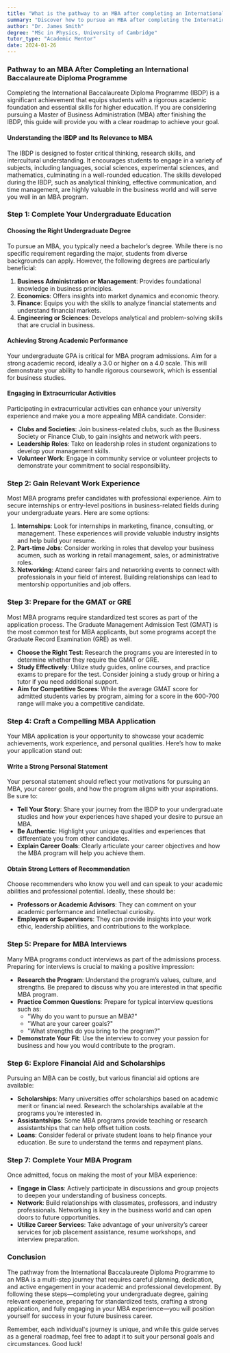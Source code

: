 ```yaml
---
title: "What is the pathway to an MBA after completing an International Baccalaureate Diploma Programme?"
summary: "Discover how to pursue an MBA after completing the International Baccalaureate Diploma Programme with this essential guide and roadmap."
author: "Dr. James Smith"
degree: "MSc in Physics, University of Cambridge"
tutor_type: "Academic Mentor"
date: 2024-01-26
---
```


### Pathway to an MBA After Completing an International Baccalaureate Diploma Programme

Completing the International Baccalaureate Diploma Programme (IBDP) is a significant achievement that equips students with a rigorous academic foundation and essential skills for higher education. If you are considering pursuing a Master of Business Administration (MBA) after finishing the IBDP, this guide will provide you with a clear roadmap to achieve your goal.

#### Understanding the IBDP and Its Relevance to MBA

The IBDP is designed to foster critical thinking, research skills, and intercultural understanding. It encourages students to engage in a variety of subjects, including languages, social sciences, experimental sciences, and mathematics, culminating in a well-rounded education. The skills developed during the IBDP, such as analytical thinking, effective communication, and time management, are highly valuable in the business world and will serve you well in an MBA program.

### Step 1: Complete Your Undergraduate Education

#### Choosing the Right Undergraduate Degree

To pursue an MBA, you typically need a bachelor’s degree. While there is no specific requirement regarding the major, students from diverse backgrounds can apply. However, the following degrees are particularly beneficial:

1. **Business Administration or Management**: Provides foundational knowledge in business principles.
2. **Economics**: Offers insights into market dynamics and economic theory.
3. **Finance**: Equips you with the skills to analyze financial statements and understand financial markets.
4. **Engineering or Sciences**: Develops analytical and problem-solving skills that are crucial in business.

#### Achieving Strong Academic Performance

Your undergraduate GPA is critical for MBA program admissions. Aim for a strong academic record, ideally a 3.0 or higher on a 4.0 scale. This will demonstrate your ability to handle rigorous coursework, which is essential for business studies. 

#### Engaging in Extracurricular Activities

Participating in extracurricular activities can enhance your university experience and make you a more appealing MBA candidate. Consider:

- **Clubs and Societies**: Join business-related clubs, such as the Business Society or Finance Club, to gain insights and network with peers.
- **Leadership Roles**: Take on leadership roles in student organizations to develop your management skills.
- **Volunteer Work**: Engage in community service or volunteer projects to demonstrate your commitment to social responsibility.

### Step 2: Gain Relevant Work Experience

Most MBA programs prefer candidates with professional experience. Aim to secure internships or entry-level positions in business-related fields during your undergraduate years. Here are some options:

1. **Internships**: Look for internships in marketing, finance, consulting, or management. These experiences will provide valuable industry insights and help build your resume.
2. **Part-time Jobs**: Consider working in roles that develop your business acumen, such as working in retail management, sales, or administrative roles.
3. **Networking**: Attend career fairs and networking events to connect with professionals in your field of interest. Building relationships can lead to mentorship opportunities and job offers.

### Step 3: Prepare for the GMAT or GRE

Most MBA programs require standardized test scores as part of the application process. The Graduate Management Admission Test (GMAT) is the most common test for MBA applicants, but some programs accept the Graduate Record Examination (GRE) as well.

- **Choose the Right Test**: Research the programs you are interested in to determine whether they require the GMAT or GRE.
- **Study Effectively**: Utilize study guides, online courses, and practice exams to prepare for the test. Consider joining a study group or hiring a tutor if you need additional support.
- **Aim for Competitive Scores**: While the average GMAT score for admitted students varies by program, aiming for a score in the 600-700 range will make you a competitive candidate.

### Step 4: Craft a Compelling MBA Application

Your MBA application is your opportunity to showcase your academic achievements, work experience, and personal qualities. Here’s how to make your application stand out:

#### Write a Strong Personal Statement

Your personal statement should reflect your motivations for pursuing an MBA, your career goals, and how the program aligns with your aspirations. Be sure to:

- **Tell Your Story**: Share your journey from the IBDP to your undergraduate studies and how your experiences have shaped your desire to pursue an MBA.
- **Be Authentic**: Highlight your unique qualities and experiences that differentiate you from other candidates.
- **Explain Career Goals**: Clearly articulate your career objectives and how the MBA program will help you achieve them.

#### Obtain Strong Letters of Recommendation

Choose recommenders who know you well and can speak to your academic abilities and professional potential. Ideally, these should be:

- **Professors or Academic Advisors**: They can comment on your academic performance and intellectual curiosity.
- **Employers or Supervisors**: They can provide insights into your work ethic, leadership abilities, and contributions to the workplace.

### Step 5: Prepare for MBA Interviews

Many MBA programs conduct interviews as part of the admissions process. Preparing for interviews is crucial to making a positive impression:

- **Research the Program**: Understand the program’s values, culture, and strengths. Be prepared to discuss why you are interested in that specific MBA program.
- **Practice Common Questions**: Prepare for typical interview questions such as:
  - "Why do you want to pursue an MBA?"
  - "What are your career goals?"
  - "What strengths do you bring to the program?"
- **Demonstrate Your Fit**: Use the interview to convey your passion for business and how you would contribute to the program.

### Step 6: Explore Financial Aid and Scholarships

Pursuing an MBA can be costly, but various financial aid options are available:

- **Scholarships**: Many universities offer scholarships based on academic merit or financial need. Research the scholarships available at the programs you’re interested in.
- **Assistantships**: Some MBA programs provide teaching or research assistantships that can help offset tuition costs.
- **Loans**: Consider federal or private student loans to help finance your education. Be sure to understand the terms and repayment plans.

### Step 7: Complete Your MBA Program

Once admitted, focus on making the most of your MBA experience:

- **Engage in Class**: Actively participate in discussions and group projects to deepen your understanding of business concepts.
- **Network**: Build relationships with classmates, professors, and industry professionals. Networking is key in the business world and can open doors to future opportunities.
- **Utilize Career Services**: Take advantage of your university’s career services for job placement assistance, resume workshops, and interview preparation.

### Conclusion

The pathway from the International Baccalaureate Diploma Programme to an MBA is a multi-step journey that requires careful planning, dedication, and active engagement in your academic and professional development. By following these steps—completing your undergraduate degree, gaining relevant experience, preparing for standardized tests, crafting a strong application, and fully engaging in your MBA experience—you will position yourself for success in your future business career. 

Remember, each individual's journey is unique, and while this guide serves as a general roadmap, feel free to adapt it to suit your personal goals and circumstances. Good luck!
    